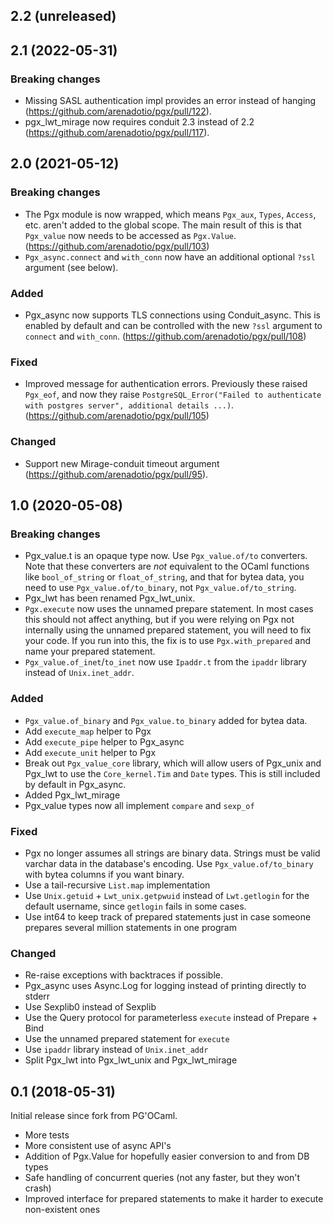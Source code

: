 ## 2.2 (unreleased)

## 2.1 (2022-05-31)
### Breaking changes

* Missing SASL authentication impl provides an error instead of hanging (https://github.com/arenadotio/pgx/pull/122).
* pgx_lwt_mirage now requires conduit 2.3 instead of 2.2 (https://github.com/arenadotio/pgx/pull/117).

## 2.0 (2021-05-12)

### Breaking changes

* The Pgx module is now wrapped, which means `Pgx_aux`, `Types`, `Access`, etc. aren't added to the global scope.
  The main result of this is that `Pgx_value` now needs to be accessed as `Pgx.Value`.
  (https://github.com/arenadotio/pgx/pull/103)
* `Pgx_async.connect` and `with_conn` now have an additional optional `?ssl` argument (see below).

### Added

* Pgx_async now supports TLS connections using Conduit_async. This is enabled by default and can be controlled with the
  new `?ssl` argument to `connect` and `with_conn`.
  (https://github.com/arenadotio/pgx/pull/108)

### Fixed

* Improved message for authentication errors. Previously these raised `Pgx_eof`, and now they raise
  `PostgreSQL_Error("Failed to authenticate with postgres server", additional details ...)`.
  (https://github.com/arenadotio/pgx/pull/105)

### Changed

* Support new Mirage-conduit timeout argument (https://github.com/arenadotio/pgx/pull/95).

## 1.0 (2020-05-08)

### Breaking changes

* Pgx_value.t is an opaque type now. Use `Pgx_value.of/to` converters. Note that these converters are _not_ equivalent
  to the OCaml functions like `bool_of_string` or `float_of_string`, and that for bytea data, you need to use
  `Pgx_value.of/to_binary`, not `Pgx_value.of/to_string`.
* Pgx_lwt has been renamed Pgx_lwt_unix.
* `Pgx.execute` now uses the unnamed prepare statement. In most cases this should not affect anything, but if you were
  relying on Pgx not internally using the unnamed prepared statement, you will need to fix your code. If you run into
  this, the fix is to use `Pgx.with_prepared` and name your prepared statement.
* `Pgx_value.of_inet`/`to_inet` now use `Ipaddr.t` from the `ipaddr` library instead of `Unix.inet_addr`.

### Added

* `Pgx_value.of_binary` and `Pgx_value.to_binary` added for bytea data.
* Add `execute_map` helper to Pgx
* Add `execute_pipe` helper to Pgx_async
* Add `execute_unit` helper to Pgx
* Break out `Pgx_value_core` library, which will allow users of Pgx_unix and Pgx_lwt to use the `Core_kernel.Tim` and
  `Date` types. This is still included by default in Pgx_async.
* Added Pgx_lwt_mirage
* Pgx_value types now all implement `compare` and `sexp_of`

### Fixed

* Pgx no longer assumes all strings are binary data. Strings must be valid varchar data in the database's encoding.
  Use `Pgx_value.of/to_binary` with bytea columns if you want binary.
* Use a tail-recursive `List.map` implementation
* Use `Unix.getuid` + `Lwt_unix.getpwuid` instead of `Lwt.getlogin` for the default username, since `getlogin` fails
  in some cases.
* Use int64 to keep track of prepared statements just in case someone prepares several million statements in one program

### Changed

* Re-raise exceptions with backtraces if possible.
* Pgx_async uses Async.Log for logging instead of printing directly to stderr
* Use Sexplib0 instead of Sexplib
* Use the Query protocol for parameterless `execute` instead of Prepare + Bind
* Use the unnamed prepared statement for `execute`
* Use `ipaddr` library instead of `Unix.inet_addr`
* Split Pgx_lwt into Pgx_lwt_unix and Pgx_lwt_mirage

## 0.1 (2018-05-31)

Initial release since fork from PG'OCaml.

* More tests
* More consistent use of async API's
* Addition of Pgx.Value for hopefully easier conversion to and
  from DB types
* Safe handling of concurrent queries (not any faster, but they
  won't crash)
* Improved interface for prepared statements to make it harder
  to execute non-existent ones
